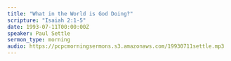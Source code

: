 ```yaml
---
title: "What in the World is God Doing?"
scripture: "Isaiah 2:1-5"
date: 1993-07-11T00:00:00Z
speaker: Paul Settle
sermon_type: morning
audio: https://pcpcmorningsermons.s3.amazonaws.com/19930711settle.mp3 
---
```



